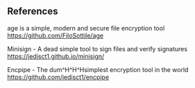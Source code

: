 ## References

age is a simple, modern and secure file encryption tool  
<https://github.com/FiloSottile/age>

Minisign - A dead simple tool to sign files and verify signatures  
<https://jedisct1.github.io/minisign/>

Encpipe - The dum^H^H^Hsimplest encryption tool in the world  
<https://github.com/jedisct1/encpipe>
